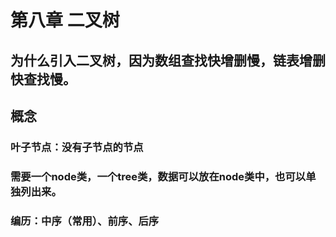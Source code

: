# 第八章 二叉树
## 为什么引入二叉树，因为数组查找快增删慢，链表增删快查找慢。

## 概念 
### 叶子节点：没有子节点的节点
### 需要一个node类，一个tree类，数据可以放在node类中，也可以单独列出来。
### 编历：中序（常用）、前序、后序
